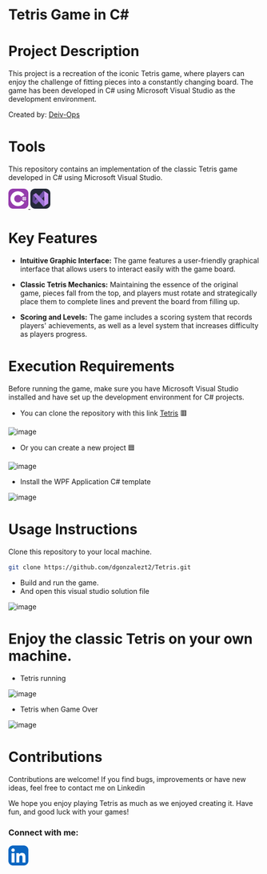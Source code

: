 # Tetris Game in C#
# Project Description

This project is a recreation of the iconic Tetris game, where players can enjoy the challenge of fitting pieces into a constantly changing board. The game has been developed in C# using Microsoft Visual Studio as the development environment.

Created by: [Deiv-Ops](https://github.com/dgonzalezt2)

# Tools
This repository contains an implementation of the classic Tetris game developed in C# using Microsoft Visual Studio.
<p align="left">
  <a href="https://www.cprogramming.com/" target="_blank" rel="noreferrer">
    <img src="https://raw.githubusercontent.com/tandpfun/skill-icons/e67133bc60d96561bc247dfbc3eece0a897285c8/icons/CS.svg" alt="c#" width="40" height="40"/>
  </a>
<a href="https://code.visualstudio.com/" target="_blank" rel="noreferrer"> <img src="https://raw.githubusercontent.com/tandpfun/skill-icons/e67133bc60d96561bc247dfbc3eece0a897285c8/icons/VisualStudio-Dark.svg" alt="visual" width="40" height="40"/> 
</a>
 </p>

# Key Features
* **Intuitive Graphic Interface:** The game features a user-friendly graphical interface that allows users to interact easily with the game board.

* **Classic Tetris Mechanics:** Maintaining the essence of the original game, pieces fall from the top, and players must rotate and strategically place them to complete lines and prevent the board from filling up.

* **Scoring and Levels:** The game includes a scoring system that records players' achievements, as well as a level system that increases difficulty as players progress.

# Execution Requirements
Before running the game, make sure you have Microsoft Visual Studio installed and have set up the development environment for C# projects.

* You can clone the repository with this link [Tetris](https://github.com/dgonzalezt2/Tetris) 🟥

![image](https://github.com/dgonzalezt2/Tetris/assets/81880494/c5fc2c31-8792-4641-92af-3ac6e70bdf8c)

* Or you can create a new project 🟦
  
![image](https://github.com/dgonzalezt2/Tetris/assets/81880494/c80ab377-cc96-46d3-bfa8-e79f33aaa093)

* Install the WPF Application C# template
  
![image](https://github.com/dgonzalezt2/Tetris/assets/81880494/40127187-d411-4f7f-bec7-12e9e0f06f7d)

# Usage Instructions
Clone this repository to your local machine.

```bash
git clone https://github.com/dgonzalezt2/Tetris.git
```
* Build and run the game.
* And open this visual studio solution file

![image](https://github.com/dgonzalezt2/Tetris/assets/81880494/8cf5ad4a-c6d2-43e5-8888-76275dbbbdc8)

# Enjoy the classic Tetris on your own machine.
* Tetris running

![image](https://github.com/dgonzalezt2/Tetris/assets/81880494/4b828b28-20f9-4a19-bc75-02b10c502ea9)

* Tetris when Game Over

![image](https://github.com/dgonzalezt2/Tetris/assets/81880494/5db9908f-085b-44da-9cfa-e280e4b1ee4a)

# Contributions
Contributions are welcome! If you find bugs, improvements or have new ideas, feel free to contact me on Linkedin

We hope you enjoy playing Tetris as much as we enjoyed creating it. Have fun, and good luck with your games!

<h3 align="left">Connect with me:</h3>
<p align="left">
  <a href="https://www.linkedin.com/in/david-gonz%C3%A1lez-tamayo/" target="_blank" rel="noreferrer">
    <img src="https://raw.githubusercontent.com/tandpfun/skill-icons/de91fca307a83d75fc5b1f6ce24540454acead41/icons/LinkedIn.svg" alt="Linkedin" width="40" height="40"/>
  </a>
</p>
